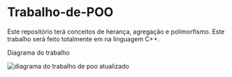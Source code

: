 # Trabalho-de-POO
Este repositório terá conceitos de herança, agregação e polimorfismo. Este trabalho será feito totalmente em na linguagem C++.

Diagrama do trabalho

![diagrama do trabalho de poo atualizado](https://user-images.githubusercontent.com/83433694/205894148-fb7995c2-4d88-4384-a5f1-3ccf4b0cb934.png)
